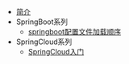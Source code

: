 * [简介](markdown/Spring/简介.md)
* SpringBoot系列
  * [springboot配置文件加载顺序](markdown/Spring/springboot配置文件加载顺序.md)
* SpringCloud系列
  * [SpringCloud入门](markdown/Spring/springcloud-startup.md)
